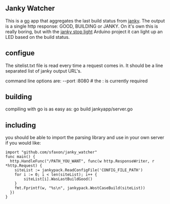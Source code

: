 ## Janky Watcher

This is a [go](http://golang.org/) app that aggregates the last build status from [janky](https://github.com/github/janky).  The output is a single http response:
GOOD, BUILDING or JANKY.  On it's own this is really boring, but with the
[janky stop light](https://github.com/sfaxon/janky_stop_light) Arduino project it can
light up an LED based on the build status.

## configue

The sitelist.txt file is read every time a request comes in.  It should be a
line separated list of janky output URL's.

command line options are: 
  --port :8080    # the : is currently required

## building

compiling with go is as easy as: 
go build jankyapp/server.go

## including

you should be able to import the parsing library and use in your own server if you would like: 

    import "github.com/sfaxon/janky_watcher"
    func main() {
      http.HandleFunc("/PATH_YOU_WANT", func(w http.ResponseWriter, r *http.Request) {
        siteList := jankypack.ReadConfigFile('CONFIG_FILE_PATH')
        for i := 0; i < len(siteList); i++ {
        	siteList[i].WasLastBuildGood()
        }
        fmt.Fprintf(w, "%s\n", jankypack.WostCaseBuild(siteList))
      })
    }

